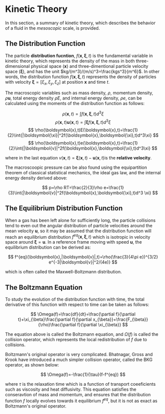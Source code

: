 # Kinetic Theory 

In this section, a summary of kinetic theory, which describes the behavior of a fluid in the $\textit{mesoscopic}$ scale, is provided.

## The Distribution Function

The particle $\textbf{distribution fucntion}$, $f(\boldsymbol{x},\boldsymbol{\xi},t)$ is the fundamental variable in kinetic theory, which represents the density of the mass in both three-dimensional physical space ($\boldsymbol{x}$) and three-dimentional particle velocity space ($\boldsymbol{\xi}$), and has the unit $kg/(m^3)/(m/s)^3=\frac{kgs^3}{m^6}$. In other words, the distribution function $f(\boldsymbol{x},\boldsymbol{\xi},t)$ represents the density of particles with velocity $\boldsymbol{\xi}=[\xi_x,\xi_y,\xi_z]$ at position $\boldsymbol{x}$ and time $t$.

The macroscopic variables such as mass density, $\rho$, momentum density, $\rho\boldsymbol{u}$, total energy density $\rho E$, and internal energy density, $\rho e$, can be calculated using the moments of the distribution function as follows:

$$ \rho(\boldsymbol{x},t)=\int{f(\boldsymbol{x},\boldsymbol{\xi},t)d^3\xi} $$
$$ \rho(\boldsymbol{x},t)\boldsymbol{u}(\boldsymbol{x},t)=\int{\boldsymbol{\xi}f(\boldsymbol{x},\boldsymbol{\xi},t)d^3\xi} $$
$$ \rho(\boldsymbol{x},t)E(\boldsymbol{x},t)=\frac{1}{2}\int{|\boldsymbol{\xi}|^2f(\boldsymbol{x},\boldsymbol{\xi},t)d^3\xi} $$
$$ \rho(\boldsymbol{x},t)e(\boldsymbol{x},t)=\frac{1}{2}\int{|\boldsymbol{v}|^2f(\boldsymbol{x},\boldsymbol{\xi},t)d^3\xi} $$

where in the last equation $v(\boldsymbol{x},t)=\boldsymbol{\xi}(\boldsymbol{x},t)-\boldsymbol{u}(\boldsymbol{x},t)$is the $\textbf{relative velocity}$.

The macroscoopic pressure can be also found using the equipartition theorem of classical statistical mechanics, the ideal gas law, and the internal energy density derived above:

$$ p=\rho RT=\frac{2}{3}\rho e=\frac{1}{3}\int{|\boldsymbol{v}|^2f(\boldsymbol{x},\boldsymbol{\xi},t)d^3 \xi} $$

## The Equilibrium Distribution Function

When a gas has been left alone for sufficiently long, the particle collisions tend to even out the angular distribution of particle velocities around the mean velocity $\boldsymbol{u}$, so it may be assumed that the distribution function will reach an equilibrium distribution $f^{eq}(\boldsymbol{x},\boldsymbol{\xi},t)$ which is isotropic in velocity space around $\boldsymbol{\xi}=\boldsymbol{u}$. In a reference frame moving with speed $\boldsymbol{u}$, the equilibrium distribution can be derived as:

$$ f^{eq}(\boldsymbol{x},|\boldsymbol{v}|,t)=\rho(\frac{3}{4\pi e})^{3/2} e^{-3|\boldsymbol{v}|^2/(4e)}  $$ 

which is often called the Maxwell-Boltzmann distribution.

## The Boltzmann Equation

To study the evolution of the distribution function with time, the total derivative of this function with respect to time can be taken as follows:

$$ \Omega(f)=\frac{df}{dt}=\frac{\partial f}{\partial t}+\xi_{\beta}\frac{\partial f}{\partial x_{\beta}}+\frac{F_{\beta}}{\rho}\frac{\partial f}{\partial \xi_{\beta}} $$

The equation above is called the Boltzmann equation, and $\Omega(f)$ is called the collision operator, which represents the local redistribution of $f$ due to collisions.

Boltzmann's original operator is very complicated. Bhatnagar, Gross and Krook have introduced a much simpler collision operator, called the BKG operator, as shown below:

$$ \Omega(f)=-\frac{1}{\tau}(f-f^{eq}) $$

where $\tau$ is the relaxation time which is a function of transport coeeficients such as viscosity and heat diffusivity. This equation satisfies the conseravtion of mass and momentum, and ensures that the distribution function $f$ locally evolves towards it equilibrium $f^{eq}$, but it is not as exact as Boltzmann's original operator.
